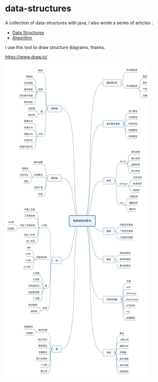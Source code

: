 # data-structures
A collection of data-structures with java, I also wrote a series of articles：

- [Data Structures](http://mingshan.fun/tags/%E6%95%B0%E6%8D%AE%E7%BB%93%E6%9E%84/)
- [Algorithm](https://mingshan.fun/tags/%E7%AE%97%E6%B3%95/)

I use this tool to draw structure diagrams, thanks.

https://www.draw.io/

![image](https://github.com/mstao/data-structures/blob/master/images/data-structure.jpg?raw=true)
